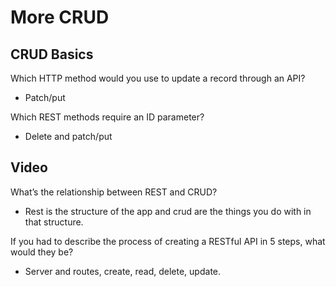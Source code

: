 # More CRUD

## CRUD Basics

Which HTTP method would you use to update a record through an API?

- Patch/put  

Which REST methods require an ID parameter?

- Delete and patch/put  

## Video

What’s the relationship between REST and CRUD?

- Rest is the structure of the app and crud are the things you do with in that structure.

If you had to describe the process of creating a RESTful API in 5 steps, what would they be?

- Server and routes, create, read, delete, update.
